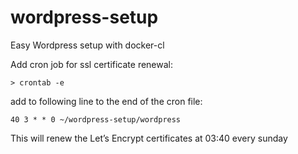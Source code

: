 # wordpress-setup
Easy Wordpress setup with docker-cl

Add cron job for ssl certificate renewal:

`> crontab -e`

add to following line to the end of the cron file:

`40 3 * * 0 ~/wordpress-setup/wordpress`

This will renew the Let’s Encrypt certificates at 03:40 every sunday
